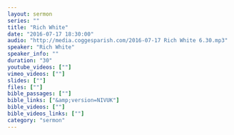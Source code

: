 ```yaml
---
layout: sermon
series: ""
title: "Rich White"
date: "2016-07-17 18:30:00"
audio: "http://media.coggesparish.com/2016-07-17 Rich White 6.30.mp3"
speaker: "Rich White"
speaker_info: ""
duration: "30"
youtube_videos: [""]
vimeo_videos: [""]
slides: [""]
files: [""]
bible_passages: [""]
bible_links: ["&amp;version=NIVUK"]
bible_videos: [""]
bible_videos_links: [""]
category: "sermon"
---
```

